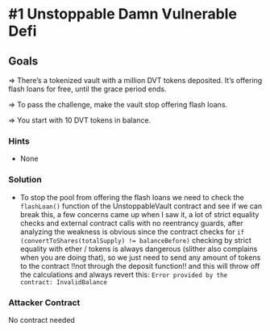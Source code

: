 # #1 Unstoppable Damn Vulnerable Defi

## Goals

=> There’s a tokenized vault with a million DVT tokens deposited. It’s offering flash loans for free, until the grace period ends.

=> To pass the challenge, make the vault stop offering flash loans.

=> You start with 10 DVT tokens in balance.

### Hints

- None

### Solution

- To stop the pool from offering the flash loans we need to check the `flashLoan()` function of the UnstoppableVault contract and see if we can break this, a few concerns came up when I saw it, a lot of strict equality checks and external contract calls with no reentrancy guards, after analyzing the weakness is obvious since the contract checks for `if (convertToShares(totalSupply) != balanceBefore)` checking by strict equality with ether / tokens is always dangerous (slither also complains when you are doing that), so we just need to send any amount of tokens to the contract !!not through the deposit function!! and this will throw off the calculations and always revert this: `Error provided by the contract: InvalidBalance`

### Attacker Contract

No contract needed
